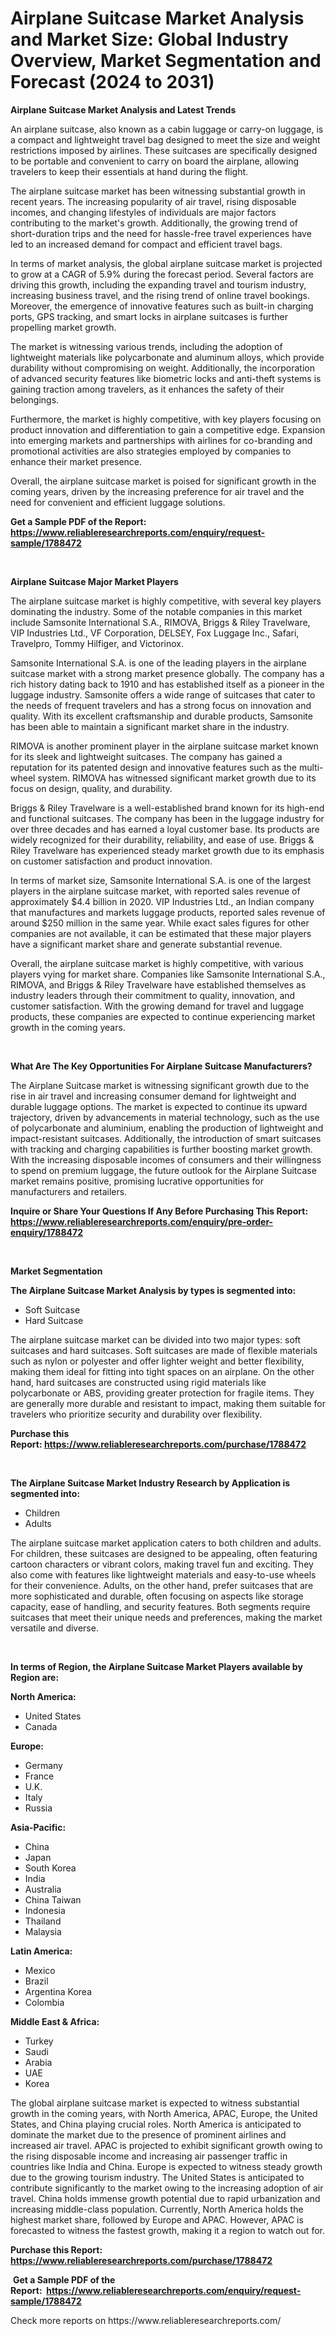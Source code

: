 <p><h1>Airplane Suitcase Market Analysis and Market Size: Global Industry Overview, Market Segmentation and Forecast (2024 to 2031)</h1></p><p><strong>Airplane Suitcase Market Analysis and Latest Trends</strong></p>
<p><p>An airplane suitcase, also known as a cabin luggage or carry-on luggage, is a compact and lightweight travel bag designed to meet the size and weight restrictions imposed by airlines. These suitcases are specifically designed to be portable and convenient to carry on board the airplane, allowing travelers to keep their essentials at hand during the flight.</p><p>The airplane suitcase market has been witnessing substantial growth in recent years. The increasing popularity of air travel, rising disposable incomes, and changing lifestyles of individuals are major factors contributing to the market's growth. Additionally, the growing trend of short-duration trips and the need for hassle-free travel experiences have led to an increased demand for compact and efficient travel bags.</p><p>In terms of market analysis, the global airplane suitcase market is projected to grow at a CAGR of 5.9% during the forecast period. Several factors are driving this growth, including the expanding travel and tourism industry, increasing business travel, and the rising trend of online travel bookings. Moreover, the emergence of innovative features such as built-in charging ports, GPS tracking, and smart locks in airplane suitcases is further propelling market growth.</p><p>The market is witnessing various trends, including the adoption of lightweight materials like polycarbonate and aluminum alloys, which provide durability without compromising on weight. Additionally, the incorporation of advanced security features like biometric locks and anti-theft systems is gaining traction among travelers, as it enhances the safety of their belongings.</p><p>Furthermore, the market is highly competitive, with key players focusing on product innovation and differentiation to gain a competitive edge. Expansion into emerging markets and partnerships with airlines for co-branding and promotional activities are also strategies employed by companies to enhance their market presence.</p><p>Overall, the airplane suitcase market is poised for significant growth in the coming years, driven by the increasing preference for air travel and the need for convenient and efficient luggage solutions.</p></p>
<p><strong>Get a Sample PDF of the Report:&nbsp; <a href="https://www.reliableresearchreports.com/enquiry/request-sample/1788472">https://www.reliableresearchreports.com/enquiry/request-sample/1788472</a></strong></p>
<p>&nbsp;</p>
<p><strong>Airplane Suitcase Major Market Players</strong></p>
<p><p>The airplane suitcase market is highly competitive, with several key players dominating the industry. Some of the notable companies in this market include Samsonite International S.A., RIMOVA, Briggs & Riley Travelware, VIP Industries Ltd., VF Corporation, DELSEY, Fox Luggage Inc., Safari, Travelpro, Tommy Hilfiger, and Victorinox.</p><p>Samsonite International S.A. is one of the leading players in the airplane suitcase market with a strong market presence globally. The company has a rich history dating back to 1910 and has established itself as a pioneer in the luggage industry. Samsonite offers a wide range of suitcases that cater to the needs of frequent travelers and has a strong focus on innovation and quality. With its excellent craftsmanship and durable products, Samsonite has been able to maintain a significant market share in the industry.</p><p>RIMOVA is another prominent player in the airplane suitcase market known for its sleek and lightweight suitcases. The company has gained a reputation for its patented design and innovative features such as the multi-wheel system. RIMOVA has witnessed significant market growth due to its focus on design, quality, and durability.</p><p>Briggs & Riley Travelware is a well-established brand known for its high-end and functional suitcases. The company has been in the luggage industry for over three decades and has earned a loyal customer base. Its products are widely recognized for their durability, reliability, and ease of use. Briggs & Riley Travelware has experienced steady market growth due to its emphasis on customer satisfaction and product innovation.</p><p>In terms of market size, Samsonite International S.A. is one of the largest players in the airplane suitcase market, with reported sales revenue of approximately $4.4 billion in 2020. VIP Industries Ltd., an Indian company that manufactures and markets luggage products, reported sales revenue of around $250 million in the same year. While exact sales figures for other companies are not available, it can be estimated that these major players have a significant market share and generate substantial revenue.</p><p>Overall, the airplane suitcase market is highly competitive, with various players vying for market share. Companies like Samsonite International S.A., RIMOVA, and Briggs & Riley Travelware have established themselves as industry leaders through their commitment to quality, innovation, and customer satisfaction. With the growing demand for travel and luggage products, these companies are expected to continue experiencing market growth in the coming years.</p></p>
<p>&nbsp;</p>
<p><strong>What Are The Key Opportunities For Airplane Suitcase Manufacturers?</strong></p>
<p><p>The Airplane Suitcase market is witnessing significant growth due to the rise in air travel and increasing consumer demand for lightweight and durable luggage options. The market is expected to continue its upward trajectory, driven by advancements in material technology, such as the use of polycarbonate and aluminium, enabling the production of lightweight and impact-resistant suitcases. Additionally, the introduction of smart suitcases with tracking and charging capabilities is further boosting market growth. With the increasing disposable incomes of consumers and their willingness to spend on premium luggage, the future outlook for the Airplane Suitcase market remains positive, promising lucrative opportunities for manufacturers and retailers.</p></p>
<p><strong>Inquire or Share Your Questions If Any Before Purchasing This Report: <a href="https://www.reliableresearchreports.com/enquiry/pre-order-enquiry/1788472">https://www.reliableresearchreports.com/enquiry/pre-order-enquiry/1788472</a></strong></p>
<p>&nbsp;</p>
<p><strong>Market Segmentation</strong></p>
<p><strong>The Airplane Suitcase Market Analysis by types is segmented into:</strong></p>
<p><ul><li>Soft Suitcase</li><li>Hard Suitcase</li></ul></p>
<p><p>The airplane suitcase market can be divided into two major types: soft suitcases and hard suitcases. Soft suitcases are made of flexible materials such as nylon or polyester and offer lighter weight and better flexibility, making them ideal for fitting into tight spaces on an airplane. On the other hand, hard suitcases are constructed using rigid materials like polycarbonate or ABS, providing greater protection for fragile items. They are generally more durable and resistant to impact, making them suitable for travelers who prioritize security and durability over flexibility.</p></p>
<p><strong>Purchase this Report:&nbsp;<a href="https://www.reliableresearchreports.com/purchase/1788472">https://www.reliableresearchreports.com/purchase/1788472</a></strong></p>
<p>&nbsp;</p>
<p><strong>The Airplane Suitcase Market Industry Research by Application is segmented into:</strong></p>
<p><ul><li>Children</li><li>Adults</li></ul></p>
<p><p>The airplane suitcase market application caters to both children and adults. For children, these suitcases are designed to be appealing, often featuring cartoon characters or vibrant colors, making travel fun and exciting. They also come with features like lightweight materials and easy-to-use wheels for their convenience. Adults, on the other hand, prefer suitcases that are more sophisticated and durable, often focusing on aspects like storage capacity, ease of handling, and security features. Both segments require suitcases that meet their unique needs and preferences, making the market versatile and diverse.</p></p>
<p>&nbsp;</p>
<p><strong>In terms of Region, the Airplane Suitcase Market Players available by Region are:</strong></p>
<p>
    <p> <strong> North America: </strong>
        <ul>
            <li>United States</li>
            <li>Canada</li>
        </ul>
        </p> 
    <p> <strong> Europe: </strong>
        <ul>
            <li>Germany</li>
            <li>France</li>
            <li>U.K.</li>
            <li>Italy</li>
            <li>Russia</li>
        </ul>
        </p> 
    <p> <strong> Asia-Pacific: </strong>
        <ul>
            <li>China</li>
            <li>Japan</li>
            <li>South Korea</li>
            <li>India</li>
            <li>Australia</li>
            <li>China Taiwan</li>
            <li>Indonesia</li>
            <li>Thailand</li>
            <li>Malaysia</li>
        </ul>
        </p> 
    <p> <strong> Latin America: </strong>
        <ul>
            <li>Mexico</li>
            <li>Brazil</li>
            <li>Argentina Korea</li>
            <li>Colombia</li>
        </ul>
        </p> 
    <p> <strong> Middle East & Africa: </strong>
        <ul>
            <li>Turkey</li>
            <li>Saudi</li>
            <li>Arabia</li>
            <li>UAE</li>
            <li>Korea</li>
        </ul>
    </p>
    </p>
<p><p>The global airplane suitcase market is expected to witness substantial growth in the coming years, with North America, APAC, Europe, the United States, and China playing crucial roles. North America is anticipated to dominate the market due to the presence of prominent airlines and increased air travel. APAC is projected to exhibit significant growth owing to the rising disposable income and increasing air passenger traffic in countries like India and China. Europe is expected to witness steady growth due to the growing tourism industry. The United States is anticipated to contribute significantly to the market owing to the increasing adoption of air travel. China holds immense growth potential due to rapid urbanization and increasing middle-class population. Currently, North America holds the highest market share, followed by Europe and APAC. However, APAC is forecasted to witness the fastest growth, making it a region to watch out for.</p></p>
<p><strong>Purchase this Report: <a href="https://www.reliableresearchreports.com/purchase/1788472">https://www.reliableresearchreports.com/purchase/1788472</a></strong></p>
<p>&nbsp;<strong>Get a Sample PDF of the Report:&nbsp;&nbsp;<a href="https://www.reliableresearchreports.com/enquiry/request-sample/1788472">https://www.reliableresearchreports.com/enquiry/request-sample/1788472</a></strong></p>
<p><strong></strong></p>
<p>Check more reports on https://www.reliableresearchreports.com/</p>